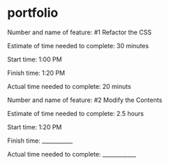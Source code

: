 # portfolio

Number and name of feature: #1 Refactor the CSS

Estimate of time needed to complete: 30 minutes

Start time: 1:00 PM

Finish time: 1:20 PM

Actual time needed to complete: 20 minuts



Number and name of feature: #2 Modify the Contents

Estimate of time needed to complete: 2.5 hours

Start time: 1:20 PM

Finish time: ___________

Actual time needed to complete: ____________